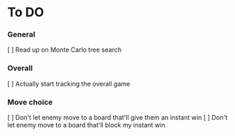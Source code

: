 ﻿# To DO

### General
[ ] Read up on Monte Carlo tree search

### Overall 
[ ] Actually start tracking the overall game

### Move choice
[ ] Don't let enemy move to a board that'll give them an instant win
[ ] Don't let enemy move to a board that'll block my instant win